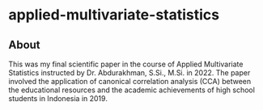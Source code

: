 # applied-multivariate-statistics
## About
This was my final scientific paper in the course of Applied Multivariate Statistics instructed by Dr. Abdurakhman, S.Si., M.Si. in 2022. The paper involved the application of canonical correlation analysis (CCA) between the educational resources and the academic achievements of high school students in Indonesia in 2019.
